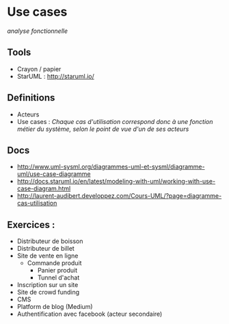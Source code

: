 # Use cases

*analyse fonctionnelle*

## Tools

* Crayon / papier
* StarUML : http://staruml.io/

## Definitions

- Acteurs
- Use cases : *Chaque cas d'utilisation correspond donc à une fonction métier du système, selon le point de vue d'un de ses acteurs*

## Docs

* http://www.uml-sysml.org/diagrammes-uml-et-sysml/diagramme-uml/use-case-diagramme
* http://docs.staruml.io/en/latest/modeling-with-uml/working-with-use-case-diagram.html
* http://laurent-audibert.developpez.com/Cours-UML/?page=diagramme-cas-utilisation

## Exercices :

- Distributeur de boisson
- Distributeur de billet
- Site de vente en ligne 
  - Commande produit
    - Panier produit
    - Tunnel d'achat
- Inscription sur un site
- Site de crowd funding
- CMS
- Platform de blog (Medium)
- Authentification avec facebook (acteur secondaire)
